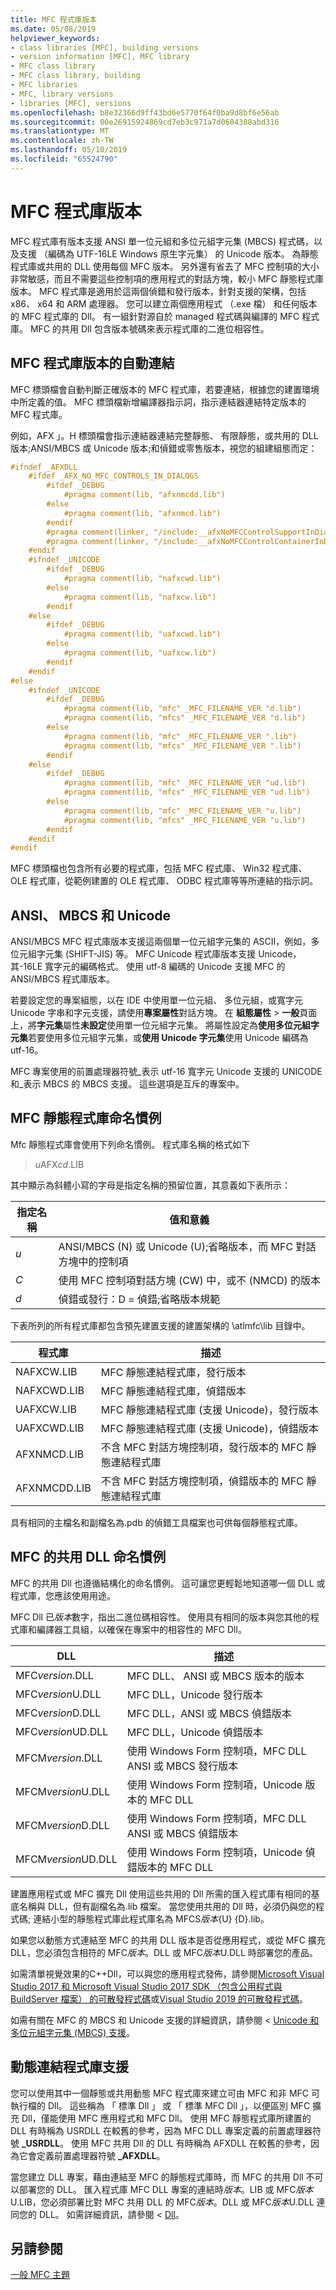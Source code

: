 ```yaml
---
title: MFC 程式庫版本
ms.date: 05/08/2019
helpviewer_keywords:
- class libraries [MFC], building versions
- version information [MFC], MFC library
- MFC class library
- MFC class library, building
- MFC libraries
- MFC, library versions
- libraries [MFC], versions
ms.openlocfilehash: b8e32366d9ff43bd6e5770f64f0ba9d8bf6e56ab
ms.sourcegitcommit: 00e26915924869cd7eb3c971a7d0604388abd316
ms.translationtype: MT
ms.contentlocale: zh-TW
ms.lasthandoff: 05/10/2019
ms.locfileid: "65524790"
---
```

# <a name="mfc-library-versions"></a>MFC 程式庫版本

MFC 程式庫有版本支援 ANSI 單一位元組和多位元組字元集 (MBCS) 程式碼，以及支援 （編碼為 UTF-16LE Windows 原生字元集） 的 Unicode 版本。 為靜態程式庫或共用的 DLL 使用每個 MFC 版本。 另外還有省去了 MFC 控制項的大小非常敏感，而且不需要這些控制項的應用程式的對話方塊，較小 MFC 靜態程式庫版本。 MFC 程式庫是適用於這兩個偵錯和發行版本，針對支援的架構，包括 x86、 x64 和 ARM 處理器。 您可以建立兩個應用程式 （.exe 檔） 和任何版本的 MFC 程式庫的 Dll。 有一組針對源自於 managed 程式碼與編譯的 MFC 程式庫。 MFC 的共用 Dll 包含版本號碼來表示程式庫的二進位相容性。

## <a name="automatic-linking-of-mfc-library-versions"></a>MFC 程式庫版本的自動連結

MFC 標頭檔會自動判斷正確版本的 MFC 程式庫，若要連結，根據您的建置環境中所定義的值。 MFC 標頭檔新增編譯器指示詞，指示連結器連結特定版本的 MFC 程式庫。

例如，AFX 」。H 標頭檔會指示連結器連結完整靜態、 有限靜態，或共用的 DLL 版本;ANSI/MBCS 或 Unicode 版本;和偵錯或零售版本，視您的組建組態而定：

```cpp
#ifndef _AFXDLL
    #ifdef _AFX_NO_MFC_CONTROLS_IN_DIALOGS
        #ifdef _DEBUG
            #pragma comment(lib, "afxnmcdd.lib")
        #else
            #pragma comment(lib, "afxnmcd.lib")
        #endif
        #pragma comment(linker, "/include:__afxNoMFCControlSupportInDialogs")
        #pragma comment(linker, "/include:__afxNoMFCControlContainerInDialogs")
    #endif
    #ifndef _UNICODE
        #ifdef _DEBUG
            #pragma comment(lib, "nafxcwd.lib")
        #else
            #pragma comment(lib, "nafxcw.lib")
        #endif
    #else
        #ifdef _DEBUG
            #pragma comment(lib, "uafxcwd.lib")
        #else
            #pragma comment(lib, "uafxcw.lib")
        #endif
    #endif
#else
    #ifndef _UNICODE
        #ifdef _DEBUG
            #pragma comment(lib, "mfc" _MFC_FILENAME_VER "d.lib")
            #pragma comment(lib, "mfcs" _MFC_FILENAME_VER "d.lib")
        #else
            #pragma comment(lib, "mfc" _MFC_FILENAME_VER ".lib")
            #pragma comment(lib, "mfcs" _MFC_FILENAME_VER ".lib")
        #endif
    #else
        #ifdef _DEBUG
            #pragma comment(lib, "mfc" _MFC_FILENAME_VER "ud.lib")
            #pragma comment(lib, "mfcs" _MFC_FILENAME_VER "ud.lib")
        #else
            #pragma comment(lib, "mfc" _MFC_FILENAME_VER "u.lib")
            #pragma comment(lib, "mfcs" _MFC_FILENAME_VER "u.lib")
        #endif
    #endif
#endif
```

MFC 標頭檔也包含所有必要的程式庫，包括 MFC 程式庫、 Win32 程式庫、 OLE 程式庫，從範例建置的 OLE 程式庫、 ODBC 程式庫等等所連結的指示詞。

## <a name="ansi-mbcs-and-unicode"></a>ANSI、 MBCS 和 Unicode

ANSI/MBCS MFC 程式庫版本支援這兩個單一位元組字元集的 ASCII，例如，多位元組字元集 (SHIFT-JIS) 等。 MFC Unicode 程式庫版本支援 Unicode，其-16LE 寬字元的編碼格式。 使用 utf-8 編碼的 Unicode 支援 MFC 的 ANSI/MBCS 程式庫版本。

若要設定您的專案組態，以在 IDE 中使用單一位元組、 多位元組，或寬字元 Unicode 字串和字元支援，請使用**專案屬性**對話方塊。 在 **組態屬性** > **一般**頁面上，將**字元集**屬性**未設定**使用單一位元組字元集。 將屬性設定為**使用多位元組字元集**若要使用多位元組字元集，或**使用 Unicode 字元集**使用 Unicode 編碼為 utf-16。

MFC 專案使用的前置處理器符號\_表示 utf-16 寬字元 Unicode 支援的 UNICODE 和\_表示 MBCS 的 MBCS 支援。 這些選項是互斥的專案中。

## <a name="mfc-static-library-naming-conventions"></a>MFC 靜態程式庫命名慣例

Mfc 靜態程式庫會使用下列命名慣例。 程式庫名稱的格式如下

> <em>u</em>AFX<em>cd</em>.LIB

其中顯示為斜體小寫的字母是指定名稱的預留位置，其意義如下表所示：

|指定名稱|值和意義|
|---------------|-------------------------|
|*u*|ANSI/MBCS (N) 或 Unicode (U);省略版本，而 MFC 對話方塊中的控制項|
|*C*|使用 MFC 控制項對話方塊 (CW) 中，或不 (NMCD) 的版本|
|*d*|偵錯或發行：D = 偵錯;省略版本規範|

下表所列的所有程式庫都包含預先建置支援的建置架構的 \atlmfc\lib 目錄中。

|程式庫|描述|
|-------------|-----------------|
|NAFXCW.LIB|MFC 靜態連結程式庫，發行版本|
|NAFXCWD.LIB|MFC 靜態連結程式庫，偵錯版本|
|UAFXCW.LIB|MFC 靜態連結程式庫 (支援 Unicode)，發行版本|
|UAFXCWD.LIB|MFC 靜態連結程式庫 (支援 Unicode)，偵錯版本|
|AFXNMCD.LIB|不含 MFC 對話方塊控制項，發行版本的 MFC 靜態連結程式庫|
|AFXNMCDD.LIB|不含 MFC 對話方塊控制項，偵錯版本的 MFC 靜態連結程式庫|

具有相同的主檔名和副檔名為.pdb 的偵錯工具檔案也可供每個靜態程式庫。

## <a name="mfc-shared-dll-naming-conventions"></a>MFC 的共用 DLL 命名慣例

MFC 的共用 Dll 也遵循結構化的命名慣例。 這可讓您更輕鬆地知道哪一個 DLL 或程式庫，您應該使用用途。

MFC Dll 已*版本*數字，指出二進位碼相容性。 使用具有相同的版本與您其他的程式庫和編譯器工具組，以確保在專案中的相容性的 MFC Dll。

|DLL|描述|
|---------|-----------------|
|MFC*version*.DLL|MFC DLL、 ANSI 或 MBCS 版本的版本|
|MFC*version*U.DLL|MFC DLL，Unicode 發行版本|
|MFC*version*D.DLL|MFC DLL，ANSI 或 MBCS 偵錯版本|
|MFC*version*UD.DLL|MFC DLL，Unicode 偵錯版本|
|MFCM*version*.DLL|使用 Windows Form 控制項，MFC DLL ANSI 或 MBCS 發行版本|
|MFCM*version*U.DLL|使用 Windows Form 控制項，Unicode 版本的 MFC DLL|
|MFCM*version*D.DLL|使用 Windows Form 控制項，MFC DLL ANSI 或 MBCS 偵錯版本|
|MFCM*version*UD.DLL|使用 Windows Form 控制項，Unicode 偵錯版本的 MFC DLL|

建置應用程式或 MFC 擴充 Dll 使用這些共用的 Dll 所需的匯入程式庫有相同的基底名稱與 DLL，但有副檔名為.lib 檔案。 當您使用共用的 Dll 時，必須仍與您的程式碼; 連結小型的靜態程式庫此程式庫名為 MFCS*版本*{U} {D}.lib。

如果您以動態方式連結至 MFC 的共用 DLL 版本是否從應用程式，或從 MFC 擴充 DLL，您必須包含相符的 MFC*版本*。DLL 或 MFC*版本*U.DLL 時部署您的產品。

如需清單視覺效果的C++Dll，可以與您的應用程式發佈，請參閱[Microsoft Visual Studio 2017 和 Microsoft Visual Studio 2017 SDK （包含公用程式與 BuildServer 檔案） 的可散發程式碼](/visualstudio/productinfo/2017-redistribution-vs)或[Visual Studio 2019 的可散發程式碼](/visualstudio/releases/2019/redistribution)。

如需有關在 MFC 的 MBCS 和 Unicode 支援的詳細資訊，請參閱 < [Unicode 和多位元組字元集 (MBCS) 支援](../atl-mfc-shared/unicode-and-multibyte-character-set-mbcs-support.md)。

## <a name="dynamic-link-library-support"></a>動態連結程式庫支援

您可以使用其中一個靜態或共用動態 MFC 程式庫來建立可由 MFC 和非 MFC 可執行檔的 Dll。 這些稱為 「 標準 Dll 」 或 「 標準 MFC Dll 」，以便區別 MFC 擴充 Dll，僅能使用 MFC 應用程式和 MFC Dll。 使用 MFC 靜態程式庫所建置的 DLL 有時稱為 USRDLL 在較舊的參考，因為 MFC DLL 專案定義的前置處理器符號 **\_USRDLL**。 使用 MFC 共用 Dll 的 DLL 有時稱為 AFXDLL 在較舊的參考，因為它會定義前置處理器符號 **\_AFXDLL**。

當您建立 DLL 專案，藉由連結至 MFC 的靜態程式庫時，而 MFC 的共用 Dll 不可以部署您的 DLL。 匯入程式庫 MFC DLL 專案的連結時*版本*。LIB 或 MFC*版本*U.LIB，您必須部署比對 MFC 共用 DLL 的 MFC*版本*。DLL 或 MFC*版本*U.DLL 連同您的 DLL。 如需詳細資訊，請參閱 < [Dll](../build/dlls-in-visual-cpp.md)。

## <a name="see-also"></a>另請參閱

[一般 MFC 主題](../mfc/general-mfc-topics.md)
